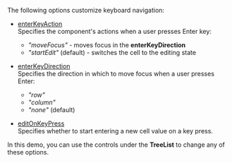 The following options customize keyboard navigation:
 
- [enterKeyAction](/Documentation/ApiReference/UI_Widgets/dxTreeList/Configuration/keyboardNavigation/#enterKeyAction)    
Specifies the component's actions when a user presses Enter key: 
 
    - *"moveFocus"* - moves focus in the **enterKeyDirection**
    - *"startEdit"* (default) - switches the cell to the editing state
 
- [enterKeyDirection](/Documentation/ApiReference/UI_Widgets/dxTreeList/Configuration/keyboardNavigation/#enterKeyDirection)     
Specifies the direction in which to move focus when a user presses Enter:
    - *"row"*
    - *"column"*
    - *"none"* (default)
 
- [editOnKeyPress](/Documentation/ApiReference/UI_Widgets/dxTreeList/Configuration/keyboardNavigation/#editOnKeyPress)    
Specifies whether to start entering a new cell value on a key press.

In this demo, you can use the controls under the **TreeList** to change any of these options.
